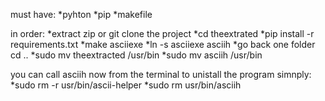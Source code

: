 must have:
	*pyhton
	*pip
	*makefile

in order: 
	*extract zip or git clone the project
	*cd theextrated
	*pip install -r requirements.txt
	*make asciiexe
	*ln -s asciiexe asciih
	*go back one folder cd ..
	*sudo mv theextracted /usr/bin
	*sudo mv asciih /usr/bin

you can call asciih now from the terminal
to unistall the program simnply:
	*sudo rm -r usr/bin/ascii-helper
	*sudo rm usr/bin/asciih
